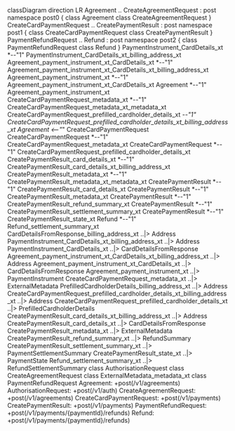 classDiagram
  direction LR
  Agreement .. CreateAgreementRequest : post
  namespace post0 {
    class Agreement
    class CreateAgreementRequest
  }
  CreateCardPaymentRequest .. CreatePaymentResult : post
  namespace post1 {
    class CreateCardPaymentRequest
    class CreatePaymentResult
  }
  PaymentRefundRequest .. Refund : post
  namespace post2 {
    class PaymentRefundRequest
    class Refund
  }
  PaymentInstrument_CardDetails_xt *--"1" PaymentInstrument_CardDetails_xt_billing_address_xt
  Agreement_payment_instrument_xt_CardDetails_xt *--"1" Agreement_payment_instrument_xt_CardDetails_xt_billing_address_xt
  Agreement_payment_instrument_xt *--"1" Agreement_payment_instrument_xt_CardDetails_xt
  Agreement *--"1" Agreement_payment_instrument_xt
  CreateCardPaymentRequest_metadata_xt *--"1" CreateCardPaymentRequest_metadata_xt_metadata_xt
  CreateCardPaymentRequest_prefilled_cardholder_details_xt *--"1" CreateCardPaymentRequest_prefilled_cardholder_details_xt_billing_address_xt
  Agreement <--"*" CreateCardPaymentRequest
  CreateCardPaymentRequest *--"1" CreateCardPaymentRequest_metadata_xt
  CreateCardPaymentRequest *--"1" CreateCardPaymentRequest_prefilled_cardholder_details_xt
  CreatePaymentResult_card_details_xt *--"1" CreatePaymentResult_card_details_xt_billing_address_xt
  CreatePaymentResult_metadata_xt *--"1" CreatePaymentResult_metadata_xt_metadata_xt
  CreatePaymentResult *--"1" CreatePaymentResult_card_details_xt
  CreatePaymentResult *--"1" CreatePaymentResult_metadata_xt
  CreatePaymentResult *--"1" CreatePaymentResult_refund_summary_xt
  CreatePaymentResult *--"1" CreatePaymentResult_settlement_summary_xt
  CreatePaymentResult *--"1" CreatePaymentResult_state_xt
  Refund *--"1" Refund_settlement_summary_xt
  CardDetailsFromResponse_billing_address_xt ..|> Address
  PaymentInstrument_CardDetails_xt_billing_address_xt ..|> Address
  PaymentInstrument_CardDetails_xt ..|> CardDetailsFromResponse
  Agreement_payment_instrument_xt_CardDetails_xt_billing_address_xt ..|> Address
  Agreement_payment_instrument_xt_CardDetails_xt ..|> CardDetailsFromResponse
  Agreement_payment_instrument_xt ..|> PaymentInstrument
  CreateCardPaymentRequest_metadata_xt ..|> ExternalMetadata
  PrefilledCardholderDetails_billing_address_xt ..|> Address
  CreateCardPaymentRequest_prefilled_cardholder_details_xt_billing_address_xt ..|> Address
  CreateCardPaymentRequest_prefilled_cardholder_details_xt ..|> PrefilledCardholderDetails
  CreatePaymentResult_card_details_xt_billing_address_xt ..|> Address
  CreatePaymentResult_card_details_xt ..|> CardDetailsFromResponse
  CreatePaymentResult_metadata_xt ..|> ExternalMetadata
  CreatePaymentResult_refund_summary_xt ..|> RefundSummary
  CreatePaymentResult_settlement_summary_xt ..|> PaymentSettlementSummary
  CreatePaymentResult_state_xt ..|> PaymentState
  Refund_settlement_summary_xt ..|> RefundSettlementSummary
  class AuthorisationRequest
  class CreateAgreementRequest
  class ExternalMetadata_metadata_xt
  class PaymentRefundRequest
  Agreement: +post(/v1/agreements)
  AuthorisationRequest: +post(/v1/auth)
  CreateAgreementRequest: +post(/v1/agreements)
  CreateCardPaymentRequest: +post(/v1/payments)
  CreatePaymentResult: +post(/v1/payments)
  PaymentRefundRequest: +post(/v1/payments/{paymentId}/refunds)
  Refund: +post(/v1/payments/{paymentId}/refunds)